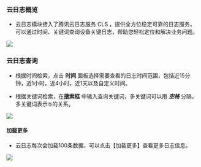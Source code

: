 ### 云日志概览

- 云日志模块接入了腾讯云日志服务 CLS ，提供全方位稳定可靠的日志服务，可以通过时间、关键词查询设备关键日志，帮助您轻松定位和解决业务问题。

![](https://mc.qcloudimg.com/static/img/2e3b98129be8296a873ee36b1ce13a7a/yunrizhi_1.png)

### 云日志查询

- 根据时间检索，点击 **时间** 面板选择需要查看的日志时间范围，包括近15分钟，近1小时，近4小时，近1天以及自定义时间。

- 根据关键词检索，在**搜索框** 中输入查询关键词，多关键词可以用 _**空格**_ 分隔，多关键词表示```与```的关系。

![](https://mc.qcloudimg.com/static/img/23e6a711dfb7d52ddaca6b3b9077e5d4/yunrizhi_2.png)

#### 加载更多
- 云日志每次会加载100条数据，可以点击【加载更多】查看更多日志信息。

![](https://mc.qcloudimg.com/static/img/0686266d26ab33635b09f7f459dce63c/yunrizhi_3.png)